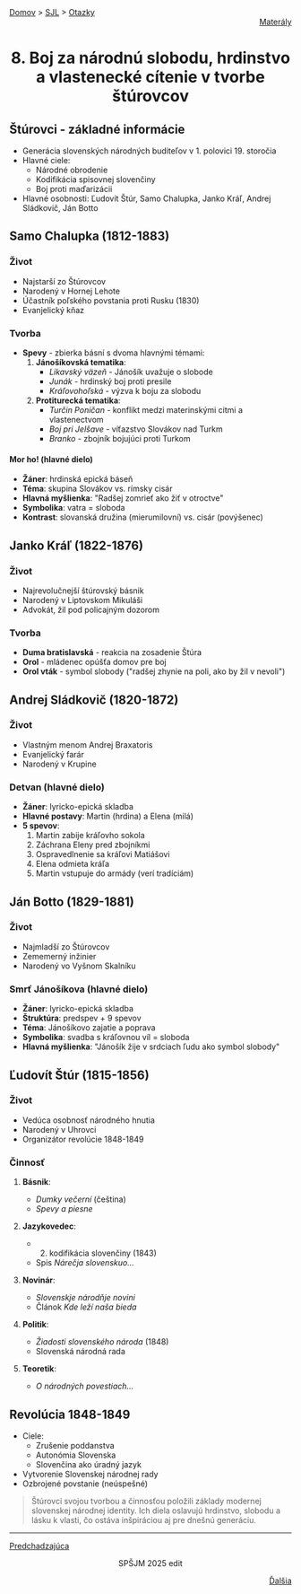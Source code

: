<div align="center">
    <div align="left">
        <a href="/README.md">Domov</a>
        >
        <a href="../SLOVENCINA.md">SJL</a>
        >
        <a href="../ustne-otazky.md">Otazky</a>
    </div>
    <div align="right">
        <a href="https://drive.google.com/drive/folders/">Materály</a>
    </div>

# 8. Boj za národnú slobodu, hrdinstvo a vlastenecké cítenie v tvorbe štúrovcov
</div>

## Štúrovci - základné informácie
- Generácia slovenských národných buditeľov v 1. polovici 19. storočia
- Hlavné ciele:
  - Národné obrodenie
  - Kodifikácia spisovnej slovenčiny
  - Boj proti maďarizácii
- Hlavné osobnosti: Ľudovít Štúr, Samo Chalupka, Janko Kráľ, Andrej Sládkovič, Ján Botto

## Samo Chalupka (1812-1883)
### Život
- Najstarší zo Štúrovcov
- Narodený v Hornej Lehote
- Účastník poľského povstania proti Rusku (1830)
- Evanjelický kňaz

### Tvorba
- **Spevy** - zbierka básní s dvoma hlavnými témami:
  1. **Jánošíkovská tematika**:
     - *Likavský väzeň* - Jánošík uvažuje o slobode
     - *Junák* - hrdinský boj proti presile
     - *Kráľovohoľská* - výzva k boju za slobodu
  2. **Protiturecká tematika**:
     - *Turčin Poničan* - konflikt medzi materinskými citmi a vlastenectvom
     - *Boj pri Jelšave* - víťazstvo Slovákov nad Turkm
     - *Branko* - zbojník bojujúci proti Turkom

#### Mor ho! (hlavné dielo)
- **Žáner**: hrdinská epická báseň
- **Téma**: skupina Slovákov vs. rímsky cisár
- **Hlavná myšlienka**: "Radšej zomrieť ako žiť v otroctve"
- **Symbolika**: vatra = sloboda
- **Kontrast**: slovanská družina (mierumilovní) vs. cisár (povýšenec)

## Janko Kráľ (1822-1876)
### Život
- Najrevolučnejší štúrovský básnik
- Narodený v Liptovskom Mikuláši
- Advokát, žil pod policajným dozorom

### Tvorba
- **Duma bratislavská** - reakcia na zosadenie Štúra
- **Orol** - mládenec opúšťa domov pre boj
- **Orol vták** - symbol slobody ("radšej zhynie na poli, ako by žil v nevoli")

## Andrej Sládkovič (1820-1872)
### Život
- Vlastným menom Andrej Braxatoris
- Evanjelický farár
- Narodený v Krupine

### Detvan (hlavné dielo)
- **Žáner**: lyricko-epická skladba
- **Hlavné postavy**: Martin (hrdina) a Elena (milá)
- **5 spevov**:
  1. Martin zabije kráľovho sokola
  2. Záchrana Eleny pred zbojníkmi
  3. Ospravedlnenie sa kráľovi Matiášovi
  4. Elena odmieta kráľa
  5. Martin vstupuje do armády (verí tradíciám)

## Ján Botto (1829-1881)
### Život
- Najmladší zo Štúrovcov
- Zememerný inžinier
- Narodený vo Vyšnom Skalníku

### Smrť Jánošíkova (hlavné dielo)
- **Žáner**: lyricko-epická skladba
- **Štruktúra**: predspev + 9 spevov
- **Téma**: Jánošíkovo zajatie a poprava
- **Symbolika**: svadba s kráľovnou víl = sloboda
- **Hlavná myšlienka**: "Jánošík žije v srdciach ľudu ako symbol slobody"

## Ľudovít Štúr (1815-1856)
### Život
- Vedúca osobnosť národného hnutia
- Narodený v Uhrovci
- Organizátor revolúcie 1848-1849

### Činnosť
1. **Básnik**:
   - *Dumky večerní* (čeština)
   - *Spevy a piesne*

2. **Jazykovedec**:
   - 2. kodifikácia slovenčiny (1843)
   - Spis *Nárečja slovenskuo...*

3. **Novinár**:
   - *Slovenskje národňje novini*
   - Článok *Kde leží naša bieda*

4. **Politik**:
   - *Žiadosti slovenského národa* (1848)
   - Slovenská národná rada

5. **Teoretik**:
   - *O národných povestiach...*

## Revolúcia 1848-1849
- Ciele:
  - Zrušenie poddanstva
  - Autonómia Slovenska
  - Slovenčina ako úradný jazyk
- Vytvorenie Slovenskej národnej rady
- Ozbrojené povstanie (neúspešné)

> Štúrovci svojou tvorbou a činnosťou položili základy modernej slovenskej národnej identity. Ich diela oslavujú hrdinstvo, slobodu a lásku k vlasti, čo ostáva inšpiráciou aj pre dnešnú generáciu.

---
<div align="left">

[Predchadzajúca](07.md)
</div>
<div align="center">
SPŠJM 2025 edit
</div>
<div align="right">

[Ďalšia](09.md)
</div>